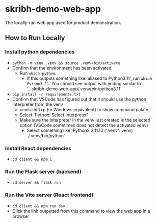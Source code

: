# skribh-demo-web-app
The locally-run web app used for product demonstration.

## How to Run Locally

### Install python dependencies
- `python -m venv .venv && source .venv/bin/activate`
- Confirm that the environment has been activated
    - Run `which python`.
        - If this outputs something like 'aliased to Python3.11', run `which Python3.11`. You should see output with ending similar to '...skribh-demo-web-app/.venv/bin/python3.11'
- `pip install -r requirements.txt`
- Confirm that VSCode has figured out that it should use the python interpreter from the venv
    - cmd+shift+p (or Windows equivalent) to show command palate
    - Select 'Python: Select Interpreter'
    - Make sure the interpreter in the venv just created is the selected option (VSCode sometimes does not detect the activated venv)
        - Select something like 'Python3 3.11.10 ('.venv': venv) ./.venv/bin/python'
        
### Install React dependencies
- `cd client && npm i`

### Run the Flask server (backend)
- `cd server && flask run`

### Run the Vite server (React frontend)
- `cd client && npm run dev`
- Click the link outputted from this command to view the web app in a browser
